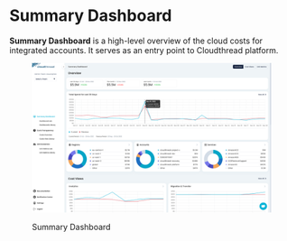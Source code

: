 # Summary Dashboard

**Summary Dashboard** is a high-level overview of the cloud costs for integrated accounts. It serves as an entry point to Cloudthread platform.

<figure><img src="../.gitbook/assets/summary-dashboard-1.png" alt=""><figcaption><p>Summary Dashboard</p></figcaption></figure>
